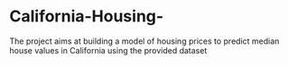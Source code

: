 # California-Housing-
The project aims at building a model of housing prices to predict median house values in California using the provided dataset
